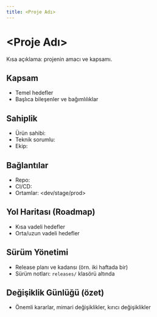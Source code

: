 ```yaml
---
title: <Proje Adı>
---
```


# <Proje Adı>

Kısa açıklama: projenin amacı ve kapsamı.

## Kapsam
- Temel hedefler
- Başlıca bileşenler ve bağımlılıklar

## Sahiplik
- Ürün sahibi: <isim>
- Teknik sorumlu: <isim>
- Ekip: <liste>

## Bağlantılar
- Repo: <url veya submodule yolu>
- CI/CD: <pipeline url>
- Ortamlar: <dev/stage/prod>

## Yol Haritası (Roadmap)
- Kısa vadeli hedefler
- Orta/uzun vadeli hedefler

## Sürüm Yönetimi
- Release planı ve kadansı (örn. iki haftada bir)
- Sürüm notları: `releases/` klasörü altında

## Değişiklik Günlüğü (özet)
- Önemli kararlar, mimari değişiklikler, kırıcı değişiklikler

